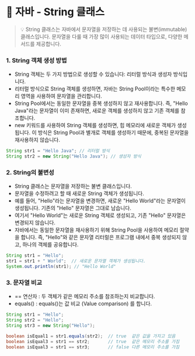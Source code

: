 # 🔨 자바 - String 클래스
> 💡 String 클래스는 자바에서 문자열을 저장하는 데 사용되는 불변(immutable) 클래스입니다. 문자열을 다룰 때 가장 많이 사용되는 데이터 타입으로, 다양한 메서드를 제공합니다.

### 1. String 객체 생성 방법
* String 객체는 두 가지 방법으로 생성할 수 있습니다: 리터럴 방식과 생성자 방식입니다.
* 리터럴 방식으로 String 객체를 생성하면, 자바는 String Pool이라는 특수한 메모리 영역을 사용하여 문자열을 관리합니다.
* String Pool에서는 동일한 문자열을 중복 생성하지 않고 재사용합니다. 즉, "Hello Java"라는 문자열이 이미 존재하면, 새로운 객체를 생성하지 않고 기존 객체를 참조합니다.
* new 키워드를 사용하여 String 객체를 생성하면, 힙 메모리에 새로운 객체가 생성됩니다. 이 방식은 String Pool과 별개로 객체를 생성하기 때문에, 중복된 문자열을 재사용하지 않습니다.

```java
String str1 = "Hello Java"; // 리터럴 방식
String str2 = new String("Hello Java"); // 생성자 방식
```

### 2. String의 불변성
* String 클래스는 문자열을 저장하는 불변 클래스입니다.
* 문자열을 수정하려고 할 때 새로운 String 객체가 생성됩니다.
* 예를 들어, "Hello"라는 문자열을 변경하면, 새로운 "Hello World"라는 문자열이 생성됩니다. 기존의 "Hello" 문자열은 그대로 남습니다.
* 여기서 "Hello World"는 새로운 String 객체로 생성되고, 기존 "Hello" 문자열은 변경되지 않습니다.
* 자바에서는 동일한 문자열을 재사용하기 위해 String Pool을 사용하여 메모리 절약을 합니다. 즉, "Hello"와 같은 문자열 리터럴은 프로그램 내에서 중복 생성되지 않고, 하나의 객체를 공유합니다.
```java
String str1 = "Hello";
str1 = str1 + " World";  // 새로운 문자열 객체가 생성됩니다.
System.out.println(str1); // "Hello World"
```

### 3. 문자열 비교
* == 연산자 : 두 객체가 같은 메모리 주소를 참조하는지 비교합니다.
* equals() : equals()는 값 비교 (Value comparison) 를 합니다.
```java
String str1 = "Hello";
String str2 = "Hello";
String str3 = new String("Hello");

boolean isEqual1 = str1.equals(str2);  // true  같은 값을 가지고 있음 
boolean isEqual3 = str1 == str2;       // true  같은 메모리 주소를 가짐
boolean isEqual3 = str1 == str3;       // false 다른 메모리 주소를 가짐 
```

